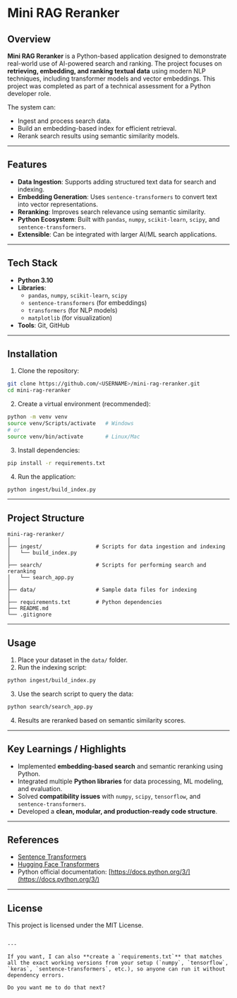 # Mini RAG Reranker

## Overview
**Mini RAG Reranker** is a Python-based application designed to demonstrate real-world use of AI-powered search and ranking. The project focuses on **retrieving, embedding, and ranking textual data** using modern NLP techniques, including transformer models and vector embeddings. This project was completed as part of a technical assessment for a Python developer role.

The system can:
- Ingest and process search data.
- Build an embedding-based index for efficient retrieval.
- Rerank search results using semantic similarity models.

---

## Features
- **Data Ingestion**: Supports adding structured text data for search and indexing.
- **Embedding Generation**: Uses `sentence-transformers` to convert text into vector representations.
- **Reranking**: Improves search relevance using semantic similarity.
- **Python Ecosystem**: Built with `pandas`, `numpy`, `scikit-learn`, `scipy`, and `sentence-transformers`.
- **Extensible**: Can be integrated with larger AI/ML search applications.

---

## Tech Stack
- **Python 3.10**
- **Libraries**: 
  - `pandas`, `numpy`, `scikit-learn`, `scipy`
  - `sentence-transformers` (for embeddings)
  - `transformers` (for NLP models)
  - `matplotlib` (for visualization)
- **Tools**: Git, GitHub

---

## Installation

1. Clone the repository:
```bash
git clone https://github.com/<USERNAME>/mini-rag-reranker.git
cd mini-rag-reranker
````

2. Create a virtual environment (recommended):

```bash
python -m venv venv
source venv/Scripts/activate   # Windows
# or
source venv/bin/activate       # Linux/Mac
```

3. Install dependencies:

```bash
pip install -r requirements.txt
```

4. Run the application:

```bash
python ingest/build_index.py
```

---

## Project Structure

```
mini-rag-reranker/
│
├── ingest/                 # Scripts for data ingestion and indexing
│   └── build_index.py
│
├── search/                 # Scripts for performing search and reranking
│   └── search_app.py
│
├── data/                   # Sample data files for indexing
│
├── requirements.txt        # Python dependencies
├── README.md
└── .gitignore
```

---

## Usage

1. Place your dataset in the `data/` folder.
2. Run the indexing script:

```bash
python ingest/build_index.py
```

3. Use the search script to query the data:

```bash
python search/search_app.py
```

4. Results are reranked based on semantic similarity scores.

---

## Key Learnings / Highlights

* Implemented **embedding-based search** and semantic reranking using Python.
* Integrated multiple **Python libraries** for data processing, ML modeling, and evaluation.
* Solved **compatibility issues** with `numpy`, `scipy`, `tensorflow`, and `sentence-transformers`.
* Developed a **clean, modular, and production-ready code structure**.

---

## References

* [Sentence Transformers](https://www.sbert.net/)
* [Hugging Face Transformers](https://huggingface.co/docs/transformers/index)
* Python official documentation: [https://docs.python.org/3/](https://docs.python.org/3/)


---

## License

This project is licensed under the MIT License.

```

---

If you want, I can also **create a `requirements.txt`** that matches all the exact working versions from your setup (`numpy`, `tensorflow`, `keras`, `sentence-transformers`, etc.), so anyone can run it without dependency errors.  

Do you want me to do that next?
```

